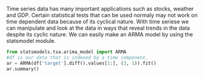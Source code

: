 Time series data has many important applications such as stocks, weather and GDP. Certain statistical tests that can be used normaly may not work on time dependent data because of its cyclical nature. With time seriese we can manipulate and look at the data in ways that reveal trends in the data despite its cyclic nature. We can easily make an ARMA model by using the statsmodel module.
```python
from statsmodels.tsa.arima_model import ARMA
#df is our data that is indexed by a time component.
ar = ARMA(df['target'].diff().values[1:], (3, 1)).fit()
ar.summary()
```
